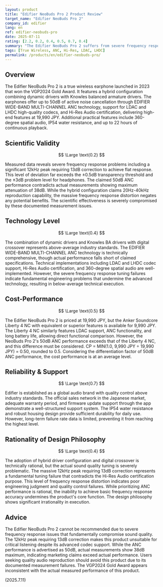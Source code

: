 ```yaml
---
layout: product
title: "Edifier NeoBuds Pro 2 Product Review"
target_name: "Edifier NeoBuds Pro 2"
company_id: edifier
lang: en
ref: edifier-neobuds-pro
date: 2025-07-11
rating: [2.2, 0.2, 0.4, 0.5, 0.7, 0.4]
summary: "The Edifier NeoBuds Pro 2 suffers from severe frequency response issues including 12kHz peak requiring 13dB correction, with actual ANC performance at 38dB maximum despite 50dB claims, resulting in poor scientific effectiveness."
tags: [True Wireless, ANC, Hi-Res, LDAC, LHDC]
permalink: /products/en/edifier-neobuds-pro/
---
```


## Overview

The Edifier NeoBuds Pro 2 is a true wireless earphone launched in 2023 that won the VGP2024 Gold Award. It features a hybrid configuration combining dynamic drivers with Knowles balanced armature drivers. The earphones offer up to 50dB of active noise cancellation through EDIFIER WIDE-BAND MULTI-CHANNEL ANC technology, support for LDAC and LHDC high-quality codecs, and Hi-Res Audio certification, delivering high-end features at 19,990 JPY. Additional practical features include 360-degree spatial audio, IP54 water resistance, and up to 22 hours of continuous playback.

## Scientific Validity

$$ \Large \text{0.2} $$

Measured data reveals severe frequency response problems including a significant 12kHz peak requiring 13dB correction to achieve flat response. This level of deviation far exceeds the ±0.5dB transparency threshold and the ±3dB problem level for headphones. The claimed 50dB ANC performance contradicts actual measurements showing maximum attenuation of 38dB. While the hybrid configuration claims 20Hz-40kHz reproduction capability, the massive frequency response distortion negates any potential benefits. The scientific effectiveness is severely compromised by these documented measurement issues.

## Technology Level

$$ \Large \text{0.4} $$

The combination of dynamic drivers and Knowles BA drivers with digital crossover represents above-average industry standards. The EDIFIER WIDE-BAND MULTI-CHANNEL ANC technology is technically comprehensive, though actual performance falls short of claimed specifications. Technical implementations including LDAC and LHDC codec support, Hi-Res Audio certification, and 360-degree spatial audio are well-implemented. However, the severe frequency response tuning failures indicate fundamental engineering problems that undermine the advanced technology, resulting in below-average technical execution.

## Cost-Performance

$$ \Large \text{0.5} $$

The Edifier NeoBuds Pro 2 is priced at 19,990 JPY, but the Anker Soundcore Liberty 4 NC with equivalent or superior features is available for 9,990 JPY. The Liberty 4 NC similarly features LDAC support, ANC functionality, and long battery life, allowing direct functional comparison. However, the NeoBuds Pro 2's 50dB ANC performance exceeds that of the Liberty 4 NC, and this difference must be considered. CP = MIN(1.0, 9,990 JPY ÷ 19,990 JPY) = 0.50, rounded to 0.5. Considering the differentiation factor of 50dB ANC performance, the cost performance is at an average level.

## Reliability & Support

$$ \Large \text{0.7} $$

Edifier is established as a global audio brand with quality control above industry standards. The official sales network in the Japanese market, adequate warranty period, and firmware update support through the app demonstrate a well-structured support system. The IP54 water resistance and robust housing design provide sufficient durability for daily use. However, long-term failure rate data is limited, preventing it from reaching the highest level.

## Rationality of Design Philosophy

$$ \Large \text{0.4} $$

The adoption of hybrid driver configuration and digital crossover is technically rational, but the actual sound quality tuning is severely problematic. The massive 12kHz peak requiring 13dB correction represents a fundamental tuning failure that contradicts the Hi-Res Audio certification purpose. This level of frequency response distortion indicates poor engineering judgment and quality control failures. While prioritizing ANC performance is rational, the inability to achieve basic frequency response accuracy undermines the product's core function. The design philosophy shows significant irrationality in execution.

## Advice

The Edifier NeoBuds Pro 2 cannot be recommended due to severe frequency response issues that fundamentally compromise sound quality. The 12kHz peak requiring 13dB correction makes this product unsuitable for critical listening despite its advanced codec support. While the ANC performance is advertised as 50dB, actual measurements show 38dB maximum, indicating marketing claims exceed actual performance. Users seeking quality audio reproduction should avoid this product due to its documented measurement failures. The VGP2024 Gold Award appears inconsistent with the actual measured performance of this product.

(2025.7.11)
